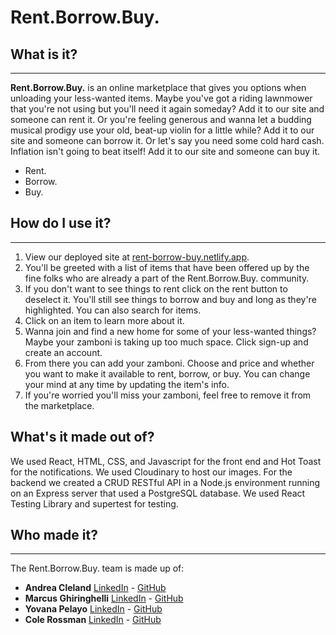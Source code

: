 # Rent.Borrow.Buy.

## What is it?
---
**Rent.Borrow.Buy.** is an online marketplace that gives you options when unloading your less-wanted items. Maybe you've got a riding lawnmower that you're not using but you'll need it again someday? Add it to our site and someone can rent it. Or you're feeling generous and wanna let a budding musical prodigy use your old, beat-up violin for a little while? Add it to our site and someone can borrow it. Or let's say you need some cold hard cash. Inflation isn't going to beat itself! Add it to our site and someone can buy it.
- Rent.
- Borrow.
- Buy.

## How do I use it?
---
1. View our deployed site at [rent-borrow-buy.netlify.app](https://rent-borrow-buy.netlify.app).
2. You'll be greeted with a list of items that have been offered up by the fine folks who are already a part of the Rent.Borrow.Buy. community.
3. If you don't want to see things to rent click on the rent button to deselect it. You'll still see things to borrow and buy and long as they're highlighted. You can also search for items.
4. Click on an item to learn more about it.
5. Wanna join and find a new home for some of your less-wanted things? Maybe your zamboni is taking up too much space. Click sign-up and create an account.
6. From there you can add your zamboni. Choose and price and whether you want to make it available to rent, borrow, or buy. You can change your mind at any time by updating the item's info.
7. If you're worried you'll miss your zamboni, feel free to remove it from the marketplace. 

## What's it made out of?
We used React, HTML, CSS, and Javascript for the front end and Hot Toast for the notifications.
We used Cloudinary to host our images.
For the backend we created a CRUD RESTful API in a Node.js environment running on an Express server that used a PostgreSQL database.
We used React Testing Library and supertest for testing.

## Who made it?
---
The Rent.Borrow.Buy. team is made up of:
- **Andrea Cleland** [LinkedIn](https://www.linkedin.com/in/andrea-cleland/) - [GitHub](https://github.com/acleland)
- **Marcus Ghiringhelli** [LinkedIn](https://www.linkedin.com/in/marcus-ghiringhelli/) - [GitHub](https://github.com/m-ghiringhelli)
- **Yovana Pelayo** [LinkedIn](https://www.linkedin.com/in/yovana-pelayo/) - [GitHub](https://github.com/yovana-pelayo)
- **Cole Rossman** [LinkedIn](https://www.linkedin.com/in/cole-rossman/) - [GitHub](https://github.com/Cole-Rossman)
